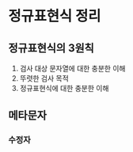 

# 정규표현식 정리

## 정규표현식의 3원칙

1. 검사 대상 문자열에 대한 충분한 이해
2. 뚜렷한 검사 목적
3. 정규표현식에 대한 충분한 이해



## 메타문자

### 수정자




